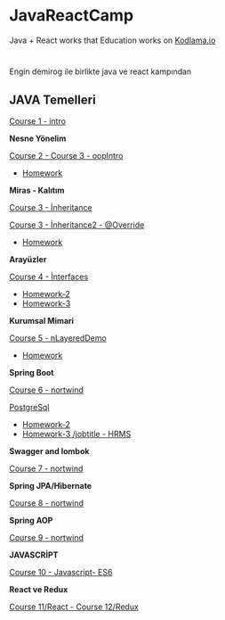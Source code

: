 # JavaReactCamp 
Java + React works that Education works on [Kodlama.io](https://www.kodlama.io/) 

# 

Engin demirog ile birlikte java ve react kampından 


##  JAVA Temelleri 

[Course 1 - intro](https://github.com/meryemtnkt/javaCamp/tree/main/intro/src/intro)

**Nesne Yönelim**

[Course 2 - Course 3 - oopIntro](https://github.com/meryemtnkt/javaCamp/tree/main/oopIntro)

 - [Homework](https://github.com/meryemtnkt/javaCamp/tree/main/dayTwoHomeWorkOne/src/dayTwoHomeWorkOne)



**Miras - Kalıtım**
 
 [Course 3 - İnheritance](https://github.com/meryemtnkt/javaCamp/tree/main/inheritance/src/inheritance)
 
 [Course 3 - İnheritance2 - @Override](https://github.com/meryemtnkt/javaCamp/tree/main/inhetritance2/src/inhetritance2)
 
 - [Homework](https://github.com/meryemtnkt/javaCamp/tree/main/dayThreeHomeWork/src/dayThreeHomeWork)


**Arayüzler**

[Course 4 - İnterfaces](https://github.com/meryemtnkt/javaCamp/tree/main/interfaces)
 - [Homework-2](https://github.com/meryemtnkt/javaCamp/tree/main/day4Homework2/src)
 - [Homework-3](https://github.com/meryemtnkt/javaCamp/tree/main/day4Homework3)


**Kurumsal Mimari**

[Course 5 - nLayeredDemo](https://github.com/meryemtnkt/javaCamp/tree/main/nLayeredDemo)
- [Homework](https://github.com/meryemtnkt/javaCamp/tree/main/Day5Homework)


**Spring Boot**

[Course 6 - nortwind](https://github.com/meryemtnkt/javaCamp/tree/main/nortwind)

[PostgreSql](https://github.com/meryemtnkt/nortwind_postgre_sql)
- [Homework-2](https://github.com/meryemtnkt/HRMS-PostgreSQL)
- [Homework-3 /jobtitle - HRMS ](https://github.com/meryemtnkt/javaCamp/tree/main/JobTitleListHRMS)


**Swagger and lombok**

[Course 7 - nortwind](https://github.com/meryemtnkt/javaCamp/tree/main/nortwind)

**Spring JPA/Hibernate**

[Course 8 - nortwind](https://github.com/meryemtnkt/javaCamp/tree/main/nortwind)

**Spring AOP**

[Course 9 - nortwind](https://github.com/meryemtnkt/javaCamp/tree/main/nortwind)

**JAVASCRİPT**

[Course 10 - Javascript- ES6](https://github.com/meryemtnkt/advancedJavaScript-master)

**React ve Redux** 

[Course 11/React - Course 12/Redux](https://github.com/meryemtnkt/reactCamp)
